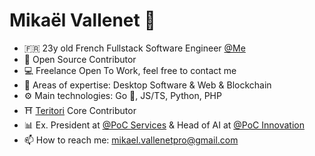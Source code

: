 # Mikaël Vallenet 🥷

- 🇫🇷 23y old French Fullstack Software Engineer [@Me](https://mikatech.me/) 
- 👯 Open Source Contributor
- 💻 Freelance Open To Work, feel free to contact me
- 🧪 Areas of expertise: Desktop Software & Web & Blockchain
- ⚙️  Main technologies: Go 💙, JS/TS, Python, PHP
- ⛩️ [Teritori](https://github.com/TERITORI) Core Contributor
- 📊 Ex. President at [@PoC Services](https://www.poc-innovation.fr/poc-services) & Head of AI at [@PoC Innovation](https://github.com/PoCInnovation)
- 📫 How to reach me: mikael.vallenetpro@gmail.com
